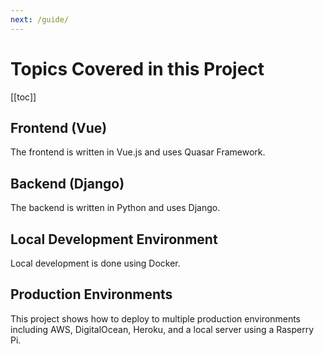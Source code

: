 ```yaml
---
next: /guide/
---
```


# Topics Covered in this Project

[[toc]]

## Frontend (Vue)

The frontend is written in Vue.js and uses Quasar Framework.

## Backend (Django)

The backend is written in Python and uses Django.

## Local Development Environment

Local development is done using Docker.

## Production Environments

This project shows how to deploy to multiple production environments including AWS, DigitalOcean, Heroku, and a local server using a Rasperry Pi.

